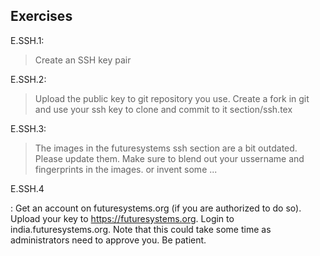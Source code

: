 ## Exercises

E.SSH.1:

> Create an SSH key pair

E.SSH.2:

> Upload the public key to git repository you use. Create a fork in
> git and use your ssh key to clone and commit to it
> section/ssh.tex

E.SSH.3:

> The images in the futuresystems ssh section are a bit outdated.
> Please update them. Make sure to blend out your ussername and
> fingerprints in the images. or invent some ...

E.SSH.4 

: Get an account on futuresystems.org (if you are authorized to do
  so). Upload your key to <https://futuresystems.org>. Login to
  india.futuresystems.org. Note that this could take some time as
  administrators need to approve you. Be patient.



